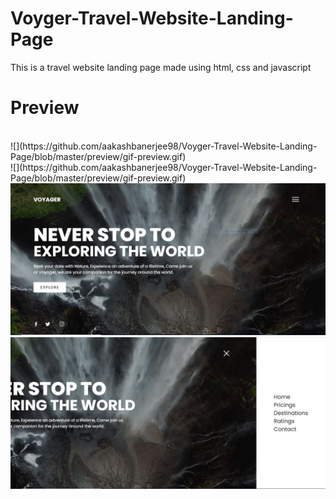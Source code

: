 # Voyger-Travel-Website-Landing-Page
This is a travel website landing page made using html, css and javascript <br>
<h1>Preview</h1><br>
<div> ![](https://github.com/aakashbanerjee98/Voyger-Travel-Website-Landing-Page/blob/master/preview/gif-preview.gif)</div>
![](https://github.com/aakashbanerjee98/Voyger-Travel-Website-Landing-Page/blob/master/preview/gif-preview.gif)

  <div><img src="preview/pic-preview1.JPG"></div>
  <div><img src="preview/pic-preview2.JPG"></div>
